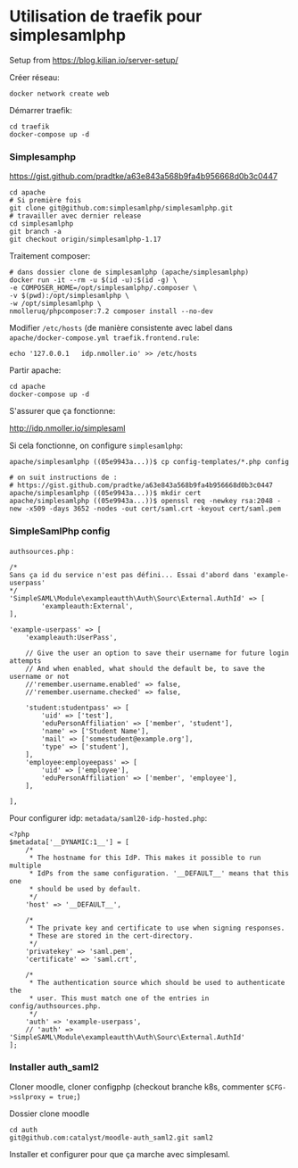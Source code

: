 # Utilisation de traefik pour simplesamlphp
Setup from https://blog.kilian.io/server-setup/

Créer réseau:
```
docker network create web
```

Démarrer traefik:
```
cd traefik
docker-compose up -d
```

### Simplesamphp

https://gist.github.com/pradtke/a63e843a568b9fa4b956668d0b3c0447

```
cd apache
# Si première fois
git clone git@github.com:simplesamlphp/simplesamlphp.git
# travailler avec dernier release
cd simplesamlphp
git branch -a
git checkout origin/simplesamlphp-1.17
```

Traitement composer:
```
# dans dossier clone de simplesamlphp (apache/simplesamlphp)
docker run -it --rm -u $(id -u):$(id -g) \
-e COMPOSER_HOME=/opt/simplesamlphp/.composer \
-v $(pwd):/opt/simplesamlphp \
-w /opt/simplesamlphp \
nmolleruq/phpcomposer:7.2 composer install --no-dev
```

Modifier `/etc/hosts` (de manière consistente avec label dans `apache/docker-compose.yml traefik.frontend.rule`:
```
echo '127.0.0.1   idp.nmoller.io' >> /etc/hosts
```

Partir apache:
```
cd apache
docker-compose up -d
```

S'assurer que ça fonctionne:

http://idp.nmoller.io/simplesaml

Si cela fonctionne, on configure `simplesamlphp`:
```
apache/simplesamlphp ((05e9943a...))$ cp config-templates/*.php config

# on suit instructions de :
# https://gist.github.com/pradtke/a63e843a568b9fa4b956668d0b3c0447
apache/simplesamlphp ((05e9943a...))$ mkdir cert
apache/simplesamlphp ((05e9943a...))$ openssl req -newkey rsa:2048 -new -x509 -days 3652 -nodes -out cert/saml.crt -keyout cert/saml.pem
```


### SimpleSamlPhp config
`authsources.php` :

```
/*
Sans ça id du service n'est pas défini... Essai d'abord dans 'example-userpass'
*/
'SimpleSAML\Module\exampleautth\Auth\Sourc\External.AuthId' => [
        'exampleauth:External',
],

'example-userpass' => [
    'exampleauth:UserPass',

    // Give the user an option to save their username for future login attempts
    // And when enabled, what should the default be, to save the username or not
    //'remember.username.enabled' => false,
    //'remember.username.checked' => false,
    
    'student:studentpass' => [
        'uid' => ['test'],
        'eduPersonAffiliation' => ['member', 'student'],
        'name' => ['Student Name'],
        'mail' => ['somestudent@example.org'],
        'type' => ['student'],
    ],
    'employee:employeepass' => [
        'uid' => ['employee'],
        'eduPersonAffiliation' => ['member', 'employee'],
    ],
    
],
```

Pour configurer idp:
`metadata/saml20-idp-hosted.php`:
```
<?php
$metadata['__DYNAMIC:1__'] = [
    /*
     * The hostname for this IdP. This makes it possible to run multiple
     * IdPs from the same configuration. '__DEFAULT__' means that this one
     * should be used by default.
     */
    'host' => '__DEFAULT__',

    /*
     * The private key and certificate to use when signing responses.
     * These are stored in the cert-directory.
     */
    'privatekey' => 'saml.pem',
    'certificate' => 'saml.crt',

    /*
     * The authentication source which should be used to authenticate the
     * user. This must match one of the entries in config/authsources.php.
     */
    'auth' => 'example-userpass',
    // 'auth' => 'SimpleSAML\Module\exampleautth\Auth\Sourc\External.AuthId'
];
```

### Installer auth_saml2

Cloner moodle, cloner configphp (checkout branche k8s, commenter `$CFG->sslproxy = true;`)

Dossier clone moodle
```
cd auth
git@github.com:catalyst/moodle-auth_saml2.git saml2
```
Installer et configurer pour que ça marche avec simplesaml.
